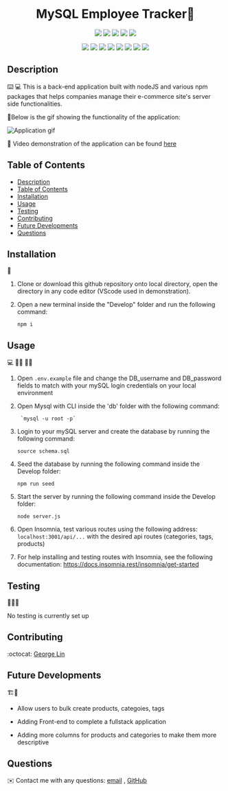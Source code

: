 <h1 align="center">MySQL Employee Tracker👋</h1>
  
<p align="center">
    <img src="https://img.shields.io/github/repo-size/lingeorge88/E-commerce_ORM" />
    <img src="https://img.shields.io/github/languages/top/lingeorge88/E-commerce_ORM"  />
    <img src="https://img.shields.io/github/issues/lingeorge88/SQL_EmployeeTracker" />
    <img src="https://img.shields.io/github/last-commit/lingeorge88/E-commerce_ORM" >
    <a href="https://github.com/jpd61"><img src="https://img.shields.io/github/followers/lingeorge88?style=social" target="_blank" /></a>
</p>
  
<p align="center">
    <img src="https://img.shields.io/badge/Javascript-yellow" />
    <img src="https://img.shields.io/badge/expressJS-blue"  />
    <img src="https://img.shields.io/badge/-node.js-green" />
    <img src="https://img.shields.io/badge/-inquirer-red" >
    <img src="https://img.shields.io/badge/-mysql2-lightgrey" />
    <img src="https://img.shields.io/badge/-json-orange" />
    <img src="https://img.shields.io/badge/mySQL-blue"  />
    <img src="https://img.shields.io/badge/Insomnia-purple" />
</p>
   
## Description

⌨️ 💻 This is a back-end application built with nodeJS and various npm packages that helps companies manage their e-commerce site's server side functionalities.

  
📼Below is the gif showing the functionality of the application:
  
![Application gif](./Assets/rom_demo.gif)
  
🎥 Video demonstration of the application can be found [here](https://youtu.be/3iralJPjqCE)  
  
  
## Table of Contents
- [Description](#description)
- [Table of Contents](#table-of-contents)
- [Installation](#installation)
- [Usage](#usage)
- [Testing](#testing)
- [Contributing](#contributing)
- [Future Developments](#future-developments)
- [Questions](#questions)

## Installation
💾   

1. Clone or download this github repository onto local directory, open the directory in any code editor (VScode used in demonstration).

2. Open a new terminal inside the "Develop" folder and run the following command: 

    `npm i`
  
  
## Usage
💻   👨‍🔧  👩‍🔧

1. Open `.env.example` file and change the DB_username and DB_password fields to match with your mySQL login credentials on your local environment

2. Open Mysql with CLI inside the 'db' folder with the following command:

        `mysql -u root -p`

3. Login to your mySQL server and create the database by running the following command: 

    `source schema.sql`

4. Seed the database by running the following command inside the Develop folder:

    `npm run seed`

5. Start the server by running the following command inside the Develop folder:
  
    `node server.js`

6. Open Insomnia, test various routes using the following address:
`localhost:3001/api/...` with the desired api routes (categories, tags, products) 
7. For help installing and testing routes with Insomnia, see the following documentation: https://docs.insomnia.rest/insomnia/get-started

## Testing
🧪👨‍💻

No testing is currently set up

## Contributing
:octocat: [George Lin](https://github.com/lingeorge88)

## Future Developments
🏗️🚧
- Allow users to bulk create products, categoies, tags

- Adding Front-end to complete a fullstack application

- Adding more columns for products and categories to make them more descriptive 


## Questions
✉️ Contact me with any questions: [email](mailto:lingeorge04@gmail.com) , [GitHub](https://github.com/lingeorge88)<br />
